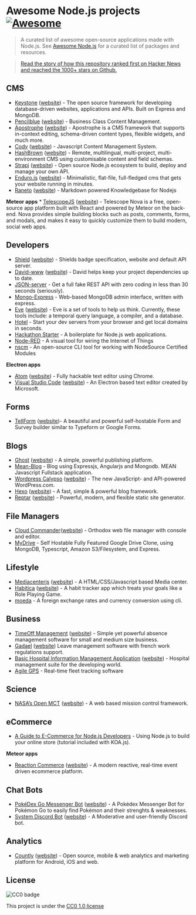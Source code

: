 Awesome Node.js projects [![Awesome](https://cdn.rawgit.com/sindresorhus/awesome/d7305f38d29fed78fa85652e3a63e154dd8e8829/media/badge.svg)](https://github.com/sindresorhus/awesome)
====================================================================================================================================================================================

> A curated list of awesome open-source applications made with Node.js. See [Awesome Node.js](https://github.com/sindresorhus/awesome-nodejs) for a curated list of packages and resources.

> [Read the story of how this repository ranked first on Hacker News and reached the 1000+ stars on Github.](https://medium.com/@vdeturckheim/the-story-of-how-i-got-first-place-on-hacker-news-and-got-1000-stars-on-github-9dc9e63ef829#.1v4b51fvs)

CMS
---

-   [Keystone](https://github.com/keystonejs/keystone) ([website](http://keystonejs.com/)) - The open source framework for developing database-driven websites, applications and APIs. Built on Express and MongoDB.
-   [Pencilblue](https://github.com/pencilblue/pencilblue) ([website](https://pencilblue.org/)) - Business Class Content Management.
-   [Apostrophe](https://github.com/punkave/apostrophe) ([website](http://apostrophecms.org/)) - Apostrophe is a CMS framework that supports in-context editing, schema-driven content types, flexible widgets, and much more.
-   [Cody](https://github.com/jcoppieters/cody/) ([website](http://cody-cms.org/en/)) - Javascript Content Management System.
-   [HashBrown](https://github.com/Putaitu/hashbrown-cms/) ([website](http://hashbrown.rocks/)) - Remote, multilingual, multi-project, multi-environment CMS using customisable content and field schemas.
-   [Strapi](https://github.com/strapi/strapi) ([website](http://strapi.io)) - Open source Node.js ecosystem to build, deploy and manage your own API.
-   [Enduro.js](https://github.com/Gottwik/enduro) ([website](http://endurojs.com)) - Minimalistic, flat-file, full-fledged cms that gets your website running in minutes.
-   [Raneto](https://github.com/gilbitron/Raneto) ([website](http://raneto.com/)) - Markdown powered Knowledgebase for Nodejs

**Meteor apps** \* [TelescopeJS](https://github.com/TelescopeJS/Telescope) ([website](http://www.telescopeapp.org)) - Telescope Nova is a free, open-source app platform built with React and powered by Meteor on the back-end. Nova provides simple building blocks such as posts, comments, forms, and modals, and makes it easy to quickly customize them to build modern, social web apps.

Developers
----------

-   [Shield](https://github.com/badges/shields) ([website](http://shields.io/)) - Shields badge specification, website and default API server.
-   [David-www](https://github.com/alanshaw/david-www) ([website](https://david-dm.org/)) - David helps keep your project dependencies up to date.
-   [JSON-server](https://github.com/typicode/json-server) - Get a full fake REST API with zero coding in less than 30 seconds (seriously).
-   [Mongo-Express](https://github.com/mongo-express/mongo-express) - Web-based MongoDB admin interface, written with express.
-   [Eve](https://github.com/witheve/Eve) ([website](http://witheve.com/)) - Eve is a set of tools to help us think. Currently, these tools include: a temporal query language, a compiler, and a database.
-   [Hotel](https://github.com/typicode/hotel) - Start your dev servers from your browser and get local domains in seconds.
-   [Hackathon Starter](https://github.com/sahat/hackathon-starter) - A boilerplate for Node.js web applications.
-   [Node-RED](https://github.com/node-red/node-red) - A visual tool for wiring the Internet of Things
-   [nscm](https://github.com/nodesource/nscm) - An open-source CLI tool for working with NodeSource Certified Modules

**Electron apps**

-   [Atom](https://github.com/atom/atom) ([website](https://atom.io/)) - Fully hackable text editor using Chrome.
-   [Visual Studio Code](https://github.com/Microsoft/vscode) ([website](https://code.visualstudio.com/)) - An Electron based text editor created by Microsoft.

Forms
-----

-   [TellForm](https://github.com/whitef0x0/tellform) ([website](https://tellform.com))- A beautiful and powerful self-hostable Form and Survey builder similar to Typeform or Google Forms.

Blogs
-----

-   [Ghost](https://github.com/TryGhost/Ghost) ([website](https://ghost.org/)) - A simple, powerful publishing platform.
-   [Mean-Blog](https://github.com/DimitriMikadze/Mean-Blog) - Blog using Expressjs, Angularjs and Mongodb. MEAN Javascript Fullstack application.
-   [Wordpress Calypso](https://github.com/Automattic/wp-calypso) ([website](https://developer.wordpress.com/calypso/)) - The new JavaScript- and API-powered WordPress.com.
-   [Hexo](https://github.com/hexojs/hexo) ([website](https://hexo.io/)) - A fast, simple & powerful blog framework.
-   [Reptar](https://github.com/reptar/reptar) ([website](http://reptar.github.io/)) - Powerful, modern, and flexible static site generator.

File Managers
-------------

-   [Cloud Commander](https://github.com/coderaiser/cloudcmd)([website](https://cloudcmd.io)) - Orthodox web file manager with console and editor.
-   [MyDrive](https://github.com/subnub/myDrive) - Self Hostable Fully Featured Google Drive Clone, using MongoDB, Typescript, Amazon S3/Filesystem, and Express.

Lifestyle
---------

-   [Mediacenterjs](https://github.com/jansmolders86/mediacenterjs) ([website](http://mediacenterjs.com/)) - A HTML/CSS/Javascript based Media center.
-   [Habitica](https://github.com/HabitRPG/habitica) ([website](https://habitica.com/static/front)) - A habit tracker app which treats your goals like a Role Playing Game.
-   [moeda](https://github.com/thompsonemerson/moeda) - A foreign exchange rates and currency conversion using cli.

Business
--------

-   [TimeOff Management](https://github.com/timeoff-management/application) ([website](http://timeoff.management/)) - Simple yet powerful absence management software for small and medium size business.
-   [Gadael](https://github.com/gadael/gadael) ([website](http://www.gadael.org)) Leave management software with french work regulations support.
-   [Basic Hospital Information Management Application](https://github.com/IMA-WorldHealth/bhima-2.X) ([website](https://bhi.ma/)) - Hospital management suite for the developing world.
-   [Agile GPS](https://github.com/llambda/agilegps) - Real-time fleet tracking software

Science
-------

-   [NASA’s Open MCT](https://github.com/nasa/openmct) ([website](https://nasa.github.io/openmct/)) - A web based mission control framework.

eCommerce
---------

-   [A Guide to E-Commerce for Node.js Developers](https://snipcart.com/blog/node-js-ecommerce-koa-js-tutorial) - Using Node.js to build your online store (tutorial included with KOA.js).

**Meteor apps**

-   [Reaction Commerce](https://github.com/reactioncommerce/reaction) ([website](https://reactioncommerce.com/)) - A modern reactive, real-time event driven ecommerce platform.

Chat Bots
---------

-   [PokéDex Go Messenger Bot](https://github.com/zwacky/pokedex-go) ([website](https://www.facebook.com/PokedexGo/)) - A Pokédex Messenger Bot for Pokémon Go to easily find Pokémon and their strenghts & weaknesses.
-   [System Discord Bot](https://github.com/shiigehiro/System) ([website](https://shiigehiro.github.io/system)) - A Moderative and user-friendly Discord bot.

Analytics
---------

-   [Countly](https://github.com/countly/countly-server) ([website](http://count.ly)) - Open source, mobile & web analytics and marketing platform for Android, iOS and web.

License
-------

![CC0 badge](https://upload.wikimedia.org/wikipedia/commons/f/f9/CC-Zero-badge.svg)

This project is under the [CC0 1.0 license](https://creativecommons.org/publicdomain/zero/1.0/)
